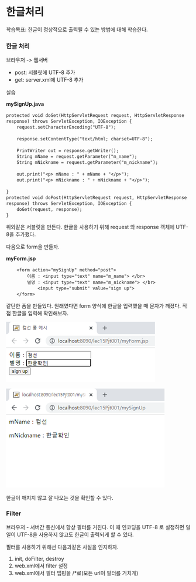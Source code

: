 # 한글처리

학습목표: 한글이 정상적으로 출력될 수 있는 방법에 대해 학습한다.

### 한글 처리

브라우저 -> 웹서버

* post: 서블릿에 UTF-8 추가
* get: server.xml에 UTF-8 추가

실습

**mySignUp.java**

	protected void doGet(HttpServletRequest request, HttpServletResponse response) throws ServletException, IOException {
		request.setCharacterEncoding("UTF-8");
		
		response.setContentType("text/html; charset=UTF-8");
		
		PrintWriter out = response.getWriter();
		String mName = request.getParameter("m_name");
		String mNickname = request.getParameter("m_nickname");
		
		out.print("<p> mName : " + mName + "</p>");
		out.print("<p> mNickname : " + mNickname + "</p>");
	
	}
	protected void doPost(HttpServletRequest request, HttpServletResponse response) throws ServletException, IOException {
		doGet(request, response);
	}

위와같은 서블릿을 만든다. 한글을 사용하기 위해 request 와 response 객체에 UTF-8을 추가했다.

다음으로 form을 만들자.

**myForm.jsp**

		<form action="mySignUp" method="post">
			이름 : <input type="text" name="m_name"> </br>
			별명 : <input type="text" name="m_nickname"> </br>
				<input type="submit" value="sign up">
		</form>

같단한 폼을 만들었다. 원래였다면 form 양식에 한글을 입력했을 때 문자가 깨졌다. 직접 한글을 입력해 확인해보자.

![](./img/1.PNG)

![](./img/2.PNG)

한글이 깨지지 않고 잘 나오는 것을 확인할 수 있다.

### Filter

브라우저 - 서버간 통신에서 항상 필터를 거친다. 이 때 인코딩을 UTF-8 로 설정하면 일일이 UTF-8을 사용하지 않고도 한글이 출력되게 할 수 있다.

필터를 사용하기 위해선 다음과같은 사실을 인지하자.

1. init, doFilter, destroy
2. web.xml에서 filter 설정
3. web.xml에서 필터 맵핑을 /*로(모든 url이 필터를 거치게)